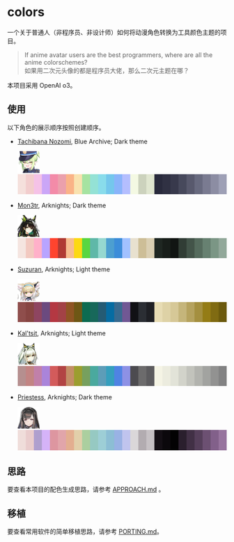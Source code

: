 # colors

一个关于普通人（非程序员、非设计师）如何将动漫角色转换为工具颜色主题的项目。

> If anime avatar users are the best programmers, where are all the anime colorschemes? \
> 如果用二次元头像的都是程序员大佬，那么二次元主题在哪？

本项目采用 OpenAI o3。

## 使用

以下角色的展示顺序按照创建顺序。

- [Tachibana Nozomi](<themes/nozomi_(blue_archive)/README.md>), Blue Archive; Dark theme

  [![nozomi-icon](<themes/nozomi_(blue_archive)/assets/icon.png>)![nozomi-strip.png](<themes/nozomi_(blue_archive)/assets/strip.png>)](<themes/nozomi_(blue_archive)/README.md>)

- [Mon3tr](<themes/mon3tr_(arknights)/README.md>), Arknights; Dark theme

  [![mon3tr-icon](<themes/mon3tr_(arknights)/assets/icon.png>)![mon3tr-strip.png](<themes/mon3tr_(arknights)/assets/strip.png>)](<themes/mon3tr_(arknights)/README.md>)

- [Suzuran](<themes/suzuran_(arknights)/README.md>), Arknights; Light theme

  [![suzuran-icon](<themes/suzuran_(arknights)/assets/icon.png>)![suzuran-strip.png](<themes/suzuran_(arknights)/assets/strip.png>)](<themes/suzuran_(arknights)/README.md>)

- [Kal'tsit](<themes/kal'tsit_(arknights)/README.md>), Arknights; Light theme

  [![kal'tsit-icon](<themes/kal'tsit_(arknights)/assets/icon.png>)![kal'tsit-strip.png](<themes/kal'tsit_(arknights)/assets/strip.png>)](<themes/kal'tsit_(arknights)/README.md>)

- [Priestess](<themes/Priestess_(arknights)/README.md>), Arknights; Dark theme

  [![Priestess-icon](<themes/Priestess_(arknights)/assets/icon.png>)![Priestess-strip.png](<themes/Priestess_(arknights)/assets/strip.png>)](<themes/Priestess_(arknights)/README.md>)

## 思路

要查看本项目的配色生成思路，请参考 [APPROACH.md](APPROACH.md) 。

## 移植

要查看常用软件的简单移植思路，请参考 [PORTING.md](PORTING.md)。
